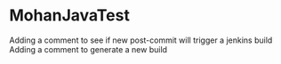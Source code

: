 # MohanJavaTest
Adding a comment to see if new post-commit will trigger a jenkins build
Adding a comment to generate a new build
